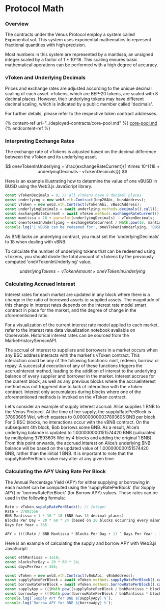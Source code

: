 # Protocol Math

### Overview

The contracts under the Venus Protocol employ a system called Exponential.sol. This system uses exponential mathematics to represent fractional quantities with high precision.&#x20;

Most numbers in this system are represented by a mantissa, an unsigned integer scaled by a factor of 1 \* 10^18. This scaling ensures basic mathematical operations can be performed with a high degree of accuracy.

### vToken and Underlying Decimals

Prices and exchange rates are adjusted according to the unique decimal scaling of each asset. vTokens, which are BEP-20 tokens, are scaled with 8 decimal places. However, their underlying tokens may have different decimal scaling, which is indicated by a public member called 'decimals'.

For further details, please refer to the respective token contract addresses.

{% content-ref url="../deployed-contracts/core-pool.md" %}
[core-pool.md](../deployed-contracts/core-pool.md)
{% endcontent-ref %}

### Interpreting Exchange Rates

The exchange rate of vTokens is adjusted based on the decimal difference between the vToken and its underlying asset.

$$
onevTokenInUnderlying = \frac{exchangeRateCurrent}{1 \times 10^{(18 + underlyingDecimals - vTokenDecimals)}}
$$

Here is an example illustrating how to determine the value of one vBUSD in BUSD using the Web3.js JavaScript library.

```javascript
const vTokenDecimals = 8; // all vTokens have 8 decimal places
const underlying = new web3.eth.Contract(bep20Abi, busdAddress);
const vToken = new web3.eth.Contract(vTokenAbi, vBusdAddress);
const underlyingDecimals = await underlying.methods.decimals().call();
const exchangeRateCurrent = await vToken.methods.exchangeRateCurrent().call();
const mantissa = 18 + parseInt(underlyingDecimals) - vTokenDecimals;
const onevTokenInUnderlying = exchangeRateCurrent / Math.pow(10, mantissa);
console.log('1 vBUSD can be redeemed for', oneVTokenInUnderlying, 'BUSD');
```

As BNB lacks an underlying contract, you must set the 'underlyingDecimals' to 18 when dealing with vBNB.&#x20;

To calculate the number of underlying tokens that can be redeemed using vTokens, you should divide the total amount of vTokens by the previously computed 'oneVTokenInUnderlying' value.

$$
underlyingTokens = vTokenAmount \times oneVTokenInUnderlying
$$

### Calculating Accrued Interest

Interest rates for each market are updated in any block where there is a change in the ratio of borrowed assets to supplied assets. The magnitude of this change in interest rates depends on the interest rate model smart contract in place for the market, and the degree of change in the aforementioned ratio.

For a visualization of the current interest rate model applied to each market, refer to the interest rate data visualization notebook available on Observable. Historical interest rates can be sourced from the MarketHistoryServiceAPI.

The accrual of interest to suppliers and borrowers in a market occurs when any BSC address interacts with the market's vToken contract. This interaction could be any of the following functions: mint, redeem, borrow, or repay. A successful execution of any of these functions triggers the accrueInterest method, leading to the addition of interest to the underlying balance of every supplier and borrower in the market. Interest accrues for the current block, as well as any previous blocks where the accrueInterest method was not triggered due to lack of interaction with the vToken contract. Interest only accumulates during blocks where one of the aforementioned methods is invoked on the vToken contract.

Let's consider an example of supply interest accrual: Alice supplies 1 BNB to the Venus Protocol. At the time of her supply, the supplyRatePerBlock is 37893605 Wei, which equates to 0.000000000037893605 BNB per block. For 3 BSC blocks, no interactions occur with the vBNB contract. On the subsequent 4th block, Bob borrows some BNB. As a result, Alice’s underlying balance is updated to 1.000000000151574420 BNB (calculated by multiplying 37893605 Wei by 4 blocks and adding the original 1 BNB). From this point onwards, the accrued interest on Alice’s underlying BNB balance will be based on the updated value of 1.000000000151574420 BNB, rather than the initial 1 BNB. It is important to note that the supplyRatePerBlock value may alter at any given time.

### Calculating the APY Using Rate Per Block

The Annual Percentage Yield (APY) for either supplying or borrowing in each market can be computed using the 'supplyRatePerBlock' (for Supply APY) or 'borrowRatePerBlock' (for Borrow APY) values. These rates can be used in the following formula:

```javascript
Rate = vToken.supplyRatePerBlock(); // Integer
Rate = 37893566
BNB Mantissa = 1 * 10 ^ 18 (BNB has 18 decimal places)
Blocks Per Day = 20 * 60 * 24 (based on 20 blocks occurring every minute)
Days Per Year = 365

APY = ((((Rate / BNB Mantissa * Blocks Per Day + 1) ^ Days Per Year - 1)) - 1) * 100
```

Here is an example of calculating the supply and borrow APY with Web3.js JavaScript:

```javascript
const ethMantissa = 1e18;
const blocksPerDay = 20 * 60 * 24;
const daysPerYear = 365;

const vToken = new web3.eth.Contract(vBnbAbi, vBnbAddress);
const supplyRatePerBlock = await vToken.methods.supplyRatePerBlock().call();
const borrowRatePerBlock = await vToken.methods.borrowRatePerBlock().call();
const supplyApy = (((Math.pow((supplyRatePerBlock / bnbMantissa * blocksPerDay) + 1,
const borrowApy = (((Math.pow((borrowRatePerBlock / bnbMantissa * blocksPerDay) + 1,
console.log(`Supply APY for BNB ${supplyApy} %`);
console.log(`Borrow APY for BNB ${borrowApy} %`);
```
